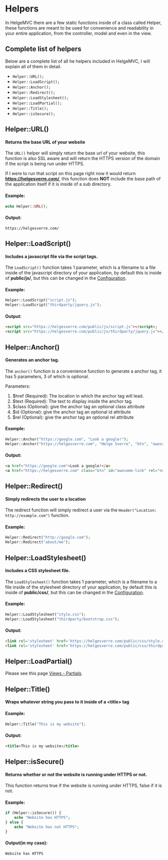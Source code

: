 # Helpers

In HelgeMVC there are a few static functions inside of a class called Helper, these functions are meant to be used 
for convenience and readability in your entire application, from the controller, model and even in the view.

## Complete list of helpers
Below are a complete list of all he helpers included in HelgeMVC, I will explain all of them in detail.

- ```Helper::URL();```
- ```Helper::LoadScript();```
- ```Helper::Anchor();```
- ```Helper::Redirect();```
- ```Helper::LoadStylesheet();```
- ```Helper::LoadPartial();```
- ```Helper::Title();```
- ```Helper::isSecure();```



## Helper::URL()
#### Returns the base URL of your website

The ```URL()``` helper will simply return the base url of your website, this function is also SSL aware and will return the HTTPS version of the domain if the script is being run under HTTPS.

If I were to run that script on this page right now it would return **https://helgesverre.com/**, this function does **NOT** include the base path of the application itself if it is inside of a sub directory. 

#### Example:
```php
echo Helper::URL();
```  

#### Output:
```
https://helgesverre.com/
```  


## Helper::LoadScript()
#### Includes a javascript file via the script tags.

The ```LoadScript()``` function takes 1 parameter, which is a filename to a file inside of the javascript directory of your application, by default this is inside of **public/js/**, but this can be changed in the [Configuration](configuration.md).

#### Example:
```php
Helper::LoadScript("script.js");
Helper::LoadScript("thirdparty/jquery.js");
```

#### Output:
```html
<script src="https://helgesverre.com/public/js/script.js"></script>;
<script src="https://helgesverre.com/public/js/thirdparty/jquery.js"></script>;
```


## Helper::Anchor()
#### Generates an anchor tag.

The ```anchor()``` function is a convenience function to generate a anchor tag, 
it has 5 parameters, 3 of which is optional.

Parameters:

1. $href (Required): The location in which the anchor tag will lead.
2. $text (Required): The text to display inside the anchor tag.
3. $class (Optional): give the anchor tag an optional class attribute
4. $id (Optional): give the anchor tag an optional id attribute
5. $rel (Optional): give the anchor tag an optional rel attribute


#### Example:

```php
Helper::Anchor("https://google.com", "Look a google!");
Helper::Anchor("https://helgesverre.com", "Helge Sverre", "btn", "awesome-link", "nofollow");
```

#### Output:

```html
<a href="https://google.com">Look a google!</a>
<a href="https://helgesverre.com" class="btn" id="awesome-link" rel="nofollow">Helge Sverre</a>
``` 

## Helper::Redirect()
#### Simply redirects the user to a location

The redirect function will simply redirect a user via the ```Header("Location: http://example.com")``` function.

#### Example:
```php
Helper::Redirect("http://google.com");
Helper::Redirect("about/me");
```

## Helper::LoadStylesheet()
#### Includes a CSS stylesheet file.

The ```LoadStylesheet()``` function takes 1 parameter, which is a filename to a file inside of the stylesheet directory of your application, by default this is inside of **public/css/**, but this can be changed in the [Configuration](configuration.md).

#### Example:
```php
Helper::LoadStylesheet("style.css");
Helper::LoadStylesheet("thirdparty/bootstrap.css");
```

#### Output:
```html
<link rel='stylesheet' href='https://helgesverre.com/public/css/style.css'>";
<link rel='stylesheet' href='https://helgesverre.com/public/css/thirdparty/bootstrap.css'>";
```

## Helper::LoadPartial()
Please see this page [Views - Partials](views.md#partials).

## Helper::Title()
#### Wraps whatever string you pass to it inside of a &lt;title&gt; tag

#### Example:
```php
Helper::Title("This is my website");
```

#### Output:
 
```html
<title>This is my website</title>
```


## Helper::isSecure()
#### Returns whether or not the website is running under HTTPS or not.

This function returns true if the website is running under HTTPS, false if it is not.

#### Example:
```php
if (Helper::isSecure()) {
    echo "Website has HTTPS";
} else {
    echo "Website has not HTTPS";
}
```

#### Output(in my case):

```html
Website has HTTPS
```